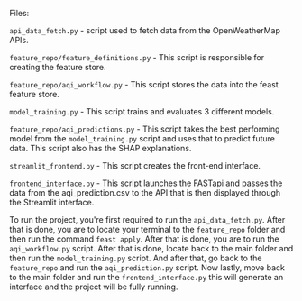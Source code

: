 Files:

```api_data_fetch.py``` - script used to fetch data from the OpenWeatherMap APIs.

```feature_repo/feature_definitions.py``` - This script is responsible for creating the feature store.

```feature_repo/aqi_workflow.py``` - This script stores the data into the feast feature store.

```model_training.py``` - This script trains and evaluates 3 different models.

```feature_repo/aqi_predictions.py``` - This script takes the best performing model from the ``model_training.py`` script and uses that to predict future data. This script also has the SHAP explanations.

```streamlit_frontend.py``` - This script creates the front-end interface.

```frontend_interface.py``` - This script launches the FASTapi and passes the data from the aqi_prediction.csv to the API that is then displayed through the Streamlit interface.

To run the project, you're first required to run the ```api_data_fetch.py```. After that is done, you are to locate your terminal to the ```feature_repo``` folder and then run the command ```feast apply```. After that is done, you are to run the ```aqi_workflow.py``` script. After that is done, locate back to the main folder and then run the ```model_training.py``` script. And after that, go back to the ```feature_repo``` and run the ```aqi_prediction.py``` script. Now lastly, move back to the main folder and run the ```frontend_interface.py``` this will generate an interface and the project will be fully running.